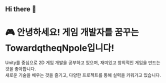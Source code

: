 ## Hi there 👋

# 🎮 안녕하세요! 게임 개발자를 꿈꾸는 TowardqtheqNpole입니다!

Unity를 중심으로 2D 게임 개발을 공부하고 있으며, 재미있고 창의적인 게임을 만드는 것을 좋아합니다.  
새로운 기술을 배우는 것을 즐기고, 다양한 프로젝트를 통해 실력을 키워가고 있습니다.

